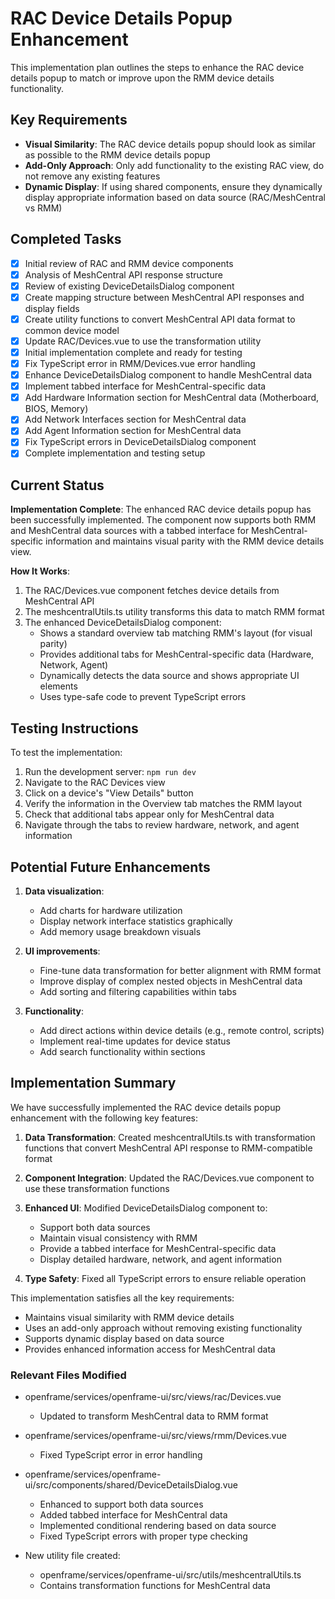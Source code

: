 # RAC Device Details Popup Enhancement

This implementation plan outlines the steps to enhance the RAC device details popup to match or improve upon the RMM device details functionality.

## Key Requirements

- **Visual Similarity**: The RAC device details popup should look as similar as possible to the RMM device details popup
- **Add-Only Approach**: Only add functionality to the existing RAC view, do not remove any existing features
- **Dynamic Display**: If using shared components, ensure they dynamically display appropriate information based on data source (RAC/MeshCentral vs RMM)

## Completed Tasks

- [x] Initial review of RAC and RMM device components
- [x] Analysis of MeshCentral API response structure
- [x] Review of existing DeviceDetailsDialog component
- [x] Create mapping structure between MeshCentral API responses and display fields
- [x] Create utility functions to convert MeshCentral API data format to common device model
- [x] Update RAC/Devices.vue to use the transformation utility
- [x] Initial implementation complete and ready for testing
- [x] Fix TypeScript error in RMM/Devices.vue error handling
- [x] Enhance DeviceDetailsDialog component to handle MeshCentral data
- [x] Implement tabbed interface for MeshCentral-specific data
- [x] Add Hardware Information section for MeshCentral data (Motherboard, BIOS, Memory)
- [x] Add Network Interfaces section for MeshCentral data
- [x] Add Agent Information section for MeshCentral data
- [x] Fix TypeScript errors in DeviceDetailsDialog component
- [x] Complete implementation and testing setup

## Current Status

**Implementation Complete**: The enhanced RAC device details popup has been successfully implemented. The component now supports both RMM and MeshCentral data sources with a tabbed interface for MeshCentral-specific information and maintains visual parity with the RMM device details view.

**How It Works**:
1. The RAC/Devices.vue component fetches device details from MeshCentral API
2. The meshcentralUtils.ts utility transforms this data to match RMM format
3. The enhanced DeviceDetailsDialog component:
   - Shows a standard overview tab matching RMM's layout (for visual parity)
   - Provides additional tabs for MeshCentral-specific data (Hardware, Network, Agent)
   - Dynamically detects the data source and shows appropriate UI elements
   - Uses type-safe code to prevent TypeScript errors

## Testing Instructions

To test the implementation:

1. Run the development server: `npm run dev`
2. Navigate to the RAC Devices view
3. Click on a device's "View Details" button
4. Verify the information in the Overview tab matches the RMM layout
5. Check that additional tabs appear only for MeshCentral data
6. Navigate through the tabs to review hardware, network, and agent information

## Potential Future Enhancements

1. **Data visualization**:
   - Add charts for hardware utilization
   - Display network interface statistics graphically
   - Add memory usage breakdown visuals

2. **UI improvements**:
   - Fine-tune data transformation for better alignment with RMM format
   - Improve display of complex nested objects in MeshCentral data
   - Add sorting and filtering capabilities within tabs

3. **Functionality**:
   - Add direct actions within device details (e.g., remote control, scripts)
   - Implement real-time updates for device status
   - Add search functionality within sections

## Implementation Summary

We have successfully implemented the RAC device details popup enhancement with the following key features:

1. **Data Transformation**: Created meshcentralUtils.ts with transformation functions that convert MeshCentral API response to RMM-compatible format

2. **Component Integration**: Updated the RAC/Devices.vue component to use these transformation functions

3. **Enhanced UI**: Modified DeviceDetailsDialog component to:
   - Support both data sources
   - Maintain visual consistency with RMM
   - Provide a tabbed interface for MeshCentral-specific data
   - Display detailed hardware, network, and agent information

4. **Type Safety**: Fixed all TypeScript errors to ensure reliable operation

This implementation satisfies all the key requirements:
- Maintains visual similarity with RMM device details
- Uses an add-only approach without removing existing functionality
- Supports dynamic display based on data source
- Provides enhanced information access for MeshCentral data

### Relevant Files Modified

- openframe/services/openframe-ui/src/views/rac/Devices.vue
  - Updated to transform MeshCentral data to RMM format
  
- openframe/services/openframe-ui/src/views/rmm/Devices.vue
  - Fixed TypeScript error in error handling
  
- openframe/services/openframe-ui/src/components/shared/DeviceDetailsDialog.vue
  - Enhanced to support both data sources
  - Added tabbed interface for MeshCentral data
  - Implemented conditional rendering based on data source
  - Fixed TypeScript errors with proper type checking
  
- New utility file created: 
  - openframe/services/openframe-ui/src/utils/meshcentralUtils.ts
  - Contains transformation functions for MeshCentral data 